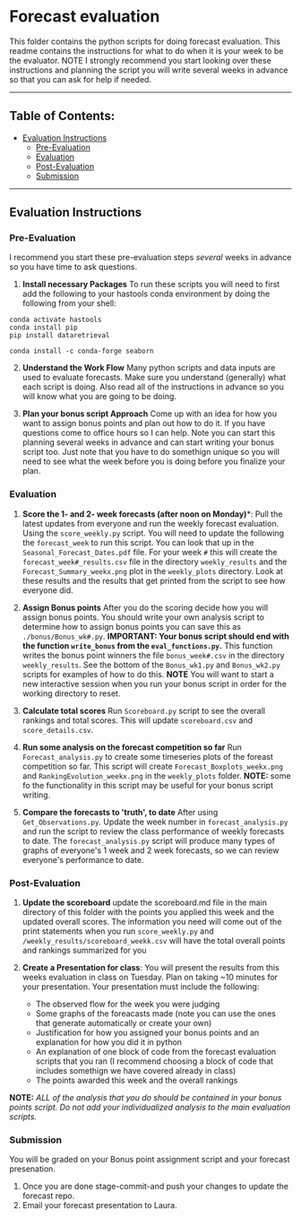 # Forecast evaluation <!-- omit in toc -->
This folder contains the python scripts for doing forecast evaluation. This readme contains the instructions for what to do when it is your week to be the evaluator. NOTE I strongly recommend you start looking over these instructions and planning the script you will write several weeks in advance so that you can ask for help if needed. 
____
## Table of Contents:<!-- omit in toc -->
- [Evaluation Instructions](#evaluation-instructions)
  - [Pre-Evaluation](#pre-evaluation)
  - [Evaluation](#evaluation)
  - [Post-Evaluation](#post-evaluation)
  - [Submission](#submission)

___
<a name="evaluation"></a>
## Evaluation Instructions

### Pre-Evaluation
I recommend you start these pre-evaluation steps *several* weeks in advance so you have time to ask questions. 

1. **Install necessary Packages** To run these scripts you will need to first add the following to your hastools conda environment by doing the following from your shell:

 ```
 conda activate hastools
 conda install pip
 pip install dataretrieval

 conda install -c conda-forge seaborn
 ```

2. **Understand the Work Flow** Many python scripts and data inputs are used to evaluate forecasts. Make sure you understand (generally) what each script is doing. Also read all of the instructions in advance so you will know what you are going to be doing. 

3. **Plan your bonus script Approach** Come up with an idea for how you want to assign bonus points and plan out how to do it. If you have questions come to office hours so I can help. Note you can start this planning several weeks in advance and can start writing your bonus script too. Just note that you have to do somethign unique so you will need to see what the week before you is doing before you finalize your plan. 

### Evaluation
1. **Score the 1- and 2- week forecasts (after noon on Monday)***: Pull the latest updates from everyone and run the weekly forecast evaluation. Using the `score_weekly.py` script. You will need to update the following the `forecast_week` to run this script. You can look that up in the `Seasonal_Forecast_Dates.pdf` file. For your week `#` this will create the `forecast_week#_results.csv` file in the directory `weekly_results` and the `Forecast_Summary_weekx.png` plot in the `weekly_plots` directory. Look at these results and the results that get printed from the script to see how everyone did.

2. **Assign Bonus points** After you do the scoring decide how you will assign bonus points. You should write your  own analysis script to determine how to assign bonus points you can save this  as  `./bonus/Bonus_wk#.py`. **IMPORTANT: Your bonus script should end with the function `write_bonus` from the `eval_functions.py`.** This function writes the bonus point winners the file `bonus_week#.csv` in the directory `weekly_results`. See the bottom of the `Bonus_wk1.py` and `Bonus_wk2.py` scripts for examples of how to do this.  **NOTE** You will want to start a new interactive session when you run your bonus script in order for the working directory to reset. 

3. **Calculate total scores** Run `Scoreboard.py` script to see the overall rankings and total scores. This will update `scoreboard.csv` and `score_details.csv`.

4. **Run some analysis on the forecast competition so far** Run `Forecast_analysis.py` to create some timeseries plots of the foreast competition so far. This script will create `Forecast_Boxplots_weekx.png` and `RankingEvolution_weekx.png` in the `weekly_plots` folder.  **NOTE:** some fo the functionality in this script may be useful for your bonus script writing. 

5. **Compare the forecasts to 'truth', to date** After using `Get_Observations.py`. Update the week number in `forecast_analysis.py` and run the script to review the class performance of weekly forecasts to date. The `forecast_analysis.py` script will produce many types of graphs of everyone's 1 week and 2 week forecasts, so we can review everyone's performance to date.

### Post-Evaluation
1. **Update the scoreboard** update the scoreboard.md file in the main directory of this folder with the points you applied this week and the updated overall scores. The information you need will come out of the print statements when you run `score_weekly.py` and `/weekly_results/scoreboard_weekk.csv` will have the total overall points and rankings summarized for you
   
2. **Create a Presentation for class**: You will present the results from this weeks evaluation in class on Tuesday. Plan on taking ~10 minutes for your presentation. Your presentation must include the following: 
   - The observed flow for the week you were judging
   - Some graphs of the foreacasts made (note you can use the ones that generate automatically or create your own)
   - Justification for how you assigned your bonus points and an explanation for how you did it in python
   - An explanation of one block of code from the forecast evaluation scripts that you ran (I recommend choosing a block of code that includes somethign we have covered already in class)
   - The points awarded this week and the overall rankings 

**NOTE:** *ALL of the analysis that you do should be contained in your bonus points script. Do not add your individualized analysis to the main evaluation scripts.* 

### Submission
You will be graded on your Bonus point assignment script and your forecast presenation. 
1. Once you are done stage-commit-and push your changes to update the forecast repo. 
2. Email your forecast presentation to Laura.
